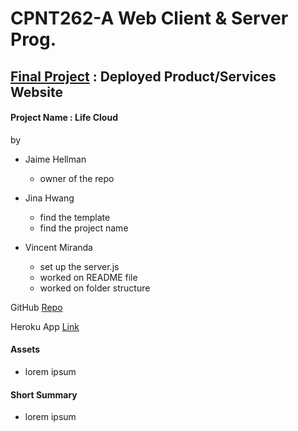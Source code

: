 # CPNT262-A Web Client & Server Prog.
## [Final Project](https://github.com/sait-wbdv/assessments/tree/master/cpnt262/final) : Deployed Product/Services Website

#### Project Name : Life Cloud

by 
- Jaime Hellman
  - owner of the repo

- Jina Hwang
  - find the template
  - find the project name

- Vincent Miranda
  - set up the server.js
  - worked on README file
  - worked on folder structure

GitHub [Repo](https://github.com/j-hellman/cpnt262-finalProject)

Heroku App [Link]()

#### Assets
- lorem ipsum

#### Short Summary
- lorem ipsum